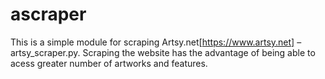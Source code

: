 # ascraper
This is a simple module for scraping Artsy.net[https://www.artsy.net] – artsy_scraper.py. Scraping the website has the advantage of being able to acess greater number of artworks and features. 
